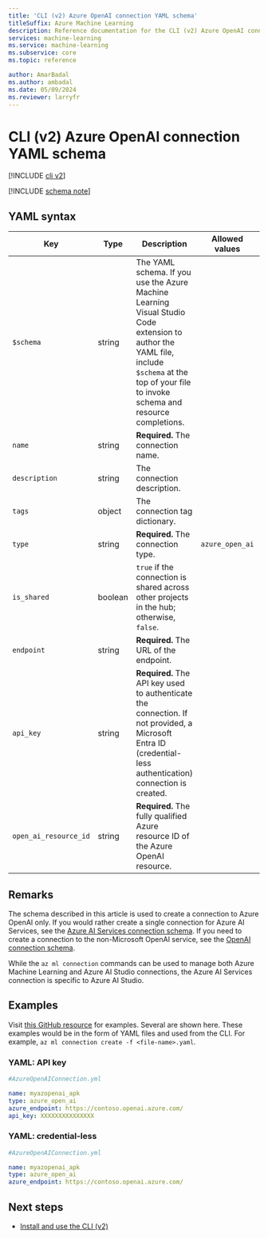 ```yaml
---
title: 'CLI (v2) Azure OpenAI connection YAML schema'
titleSuffix: Azure Machine Learning
description: Reference documentation for the CLI (v2) Azure OpenAI connections YAML schema.
services: machine-learning
ms.service: machine-learning
ms.subservice: core
ms.topic: reference

author: AmarBadal
ms.author: ambadal
ms.date: 05/09/2024
ms.reviewer: larryfr
---
```


# CLI (v2) Azure OpenAI connection YAML schema

[!INCLUDE [cli v2](includes/machine-learning-cli-v2.md)]

[!INCLUDE [schema note](includes/machine-learning-preview-old-json-schema-note.md)]

## YAML syntax

| Key | Type | Description | Allowed values | Default value |
| --- | ---- | ----------- | -------------- | ------------- |
| `$schema` | string | The YAML schema. If you use the Azure Machine Learning Visual Studio Code extension to author the YAML file, include `$schema` at the top of your file to invoke schema and resource completions. | | |
| `name` | string | **Required.** The connection name. | | |
| `description` | string | The connection description. | | |
| `tags` | object | The connection tag dictionary. | | |
| `type` | string | **Required.** The connection type. | `azure_open_ai` | `azure_open_ai` |
| `is_shared` | boolean | `true` if the connection is shared across other projects in the hub; otherwise, `false`. | | `true` |
| `endpoint` | string | **Required.** The URL of the endpoint. | | |
| `api_key` | string | **Required.** The API key used to authenticate the connection. If not provided, a Microsoft Entra ID (credential-less authentication) connection is created. | | |
| `open_ai_resource_id` | string | **Required.** The fully qualified Azure resource ID of the Azure OpenAI resource. | | |


## Remarks

The schema described in this article is used to create a connection to Azure OpenAI only. If you would rather create a single connection for Azure AI Services, see the [Azure AI Services connection schema](reference-yaml-connection-ai-services.md). If you need to create a connection to the non-Microsoft OpenAI service, see the [OpenAI connection schema](reference-yaml-connection-openai.md).

While the `az ml connection` commands can be used to manage both Azure Machine Learning and Azure AI Studio connections, the Azure AI Services connection is specific to Azure AI Studio.

## Examples

Visit [this GitHub resource]() for examples. Several are shown here. These examples would be in the form of YAML files and used from the CLI. For example, `az ml connection create -f <file-name>.yaml`. 

### YAML: API key

```yml
#AzureOpenAIConnection.yml

name: myazopenai_apk
type: azure_open_ai
azure_endpoint: https://contoso.openai.azure.com/
api_key: XXXXXXXXXXXXXXX
```


### YAML: credential-less

```yml
#AzureOpenAIConnection.yml

name: myazopenai_apk
type: azure_open_ai
azure_endpoint: https://contoso.openai.azure.com/
```

## Next steps

- [Install and use the CLI (v2)](how-to-configure-cli.md)